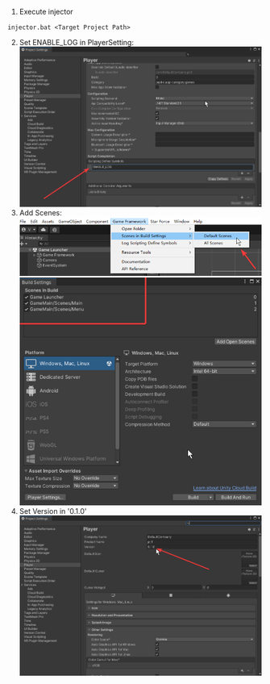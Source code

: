 1. Execute injector
```shell
injector.bat <Target Project Path>
```
2. Set ENABLE_LOG in PlayerSetting:
![](vx_images/241901017220858.png)
3. Add Scenes:
![](vx_images/545483117247317.png)
![](vx_images/452851117239284.png)
4. Set Version in '0.1.0'
![](vx_images/130162017227151.png)